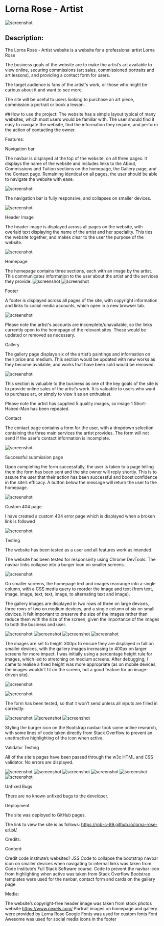 ﻿
# Lorna Rose - Artist

![screenshot](https://github.com/Rob-C-89/lorna-rose-artist/blob/main/documentation/screenshots/techsini-mockup.png)

## Description:

The Lorna Rose - Artist website is a website for a professional artist Lorna Rose

The business goals of the website are to make the artist’s art available to view online, securing commissions (art sales, commissioned portraits and art lessons), and providing a contact form for users. 

The target audience is fans of the artist's work, or those who might be curious about it and want to see more.

The site will be useful to users looking to purchase an art piece, commission a portrait or book a lesson. 


##How to use the project:
The website has a simple layout typical of many websites, which most users would be familiar with. The user should find it easy to navigate the website, find the information they require, and perform the action of contacting the owner.


Features:

Navigation bar

The navbar is displayed at the top of the website, on all three pages. It displays the name of the website and includes links to the About, Commissions and Tuition sections on the homepage, the Gallery page, and the Contact page. Remaining identical on all pages, the user should be able to navigate the website with ease.

![screenshot](https://github.com/Rob-C-89/lorna-rose-artist/blob/main/documentation/screenshots/homepage-1.png)


 The navigation bar is fully responsive, and collapses on smaller devices.

 ![screenshot](https://github.com/Rob-C-89/lorna-rose-artist/blob/main/documentation/screenshots/nav-bar-collapsed.png)


Header Image 

The header image is displayed across all pages on the website, with overlaid text displaying the name of the artist and her speciality. This ties the website together, and makes clear to the user the purpose of the website.

![screenshot](https://github.com/Rob-C-89/lorna-rose-artist/blob/main/documentation/screenshots/header.png)


Homepage

The homepage contains three sections, each with an image by the artist. This communicates information to the user about the artist and the services they provide.
![screenshot](https://github.com/Rob-C-89/lorna-rose-artist/blob/main/documentation/screenshots/homepage-1.png)
![screenshot](https://github.com/Rob-C-89/lorna-rose-artist/blob/main/documentation/screenshots/homepage-2.png)

Footer

A footer is displayed across all pages of the site, with copyright information and links to social media accounts, which open in a new browser tab.

![screenshot](https://github.com/Rob-C-89/lorna-rose-artist/blob/main/documentation/screenshots/footer.png)

Please note the artist's accounts are incomplete/unavailable, so the links currently open to the homepage of the relevant sites. These would be updated or removed as necessary.


Gallery

The gallery page displays six of the artist’s paintings and information on their price and medium. This section would be updated with new works as they become available, and works that have been sold would be removed.

![screenshot](https://github.com/Rob-C-89/lorna-rose-artist/blob/main/documentation/screenshots/gallery-tablet.png)


This section is valuable to the business as one of the key goals of the site is to provide online sales of the artist’s work. It is valuable to users who want to purchase art, or simply to view it as an enthusiast.

Please note the artist has supplied 5 quality images, so image 1 Short-Haired-Man has been repeated.

Contact

The contact page contains a form for the user, with a dropdown selection containing the three main services the artist provides. The form will not send if the user's contact information is incomplete.

![screenshot](https://github.com/Rob-C-89/lorna-rose-artist/blob/main/documentation/screenshots/contact-form.png)


Successful submission page

Upon completing the form successfully, the user is taken to a page telling them the form has been sent and the site owner will reply shortly. This is to assure the user that their action has been successful and boost confidence in the site’s efficacy. A button below the message will return the user to the homepage.

![screenshot](https://github.com/Rob-C-89/lorna-rose-artist/blob/main/documentation/screenshots/success.png)


Custom 404 page

I have created a custom 404 error page which is displayed when a broken link is followed

![screenshot](https://github.com/Rob-C-89/lorna-rose-artist/blob/main/documentation/screenshots/custom-404.png)

Testing

The website has been tested as a user and all features work as intended.

The website has been tested for responsivity using Chrome DevTools. The navbar links collapse into a burger icon on smaller screens. 

![screenshot](https://github.com/Rob-C-89/lorna-rose-artist/blob/main/documentation/screenshots/nav-bar-collapsed.png)

On smaller screens, the homepage text and images rearrange into a single column, with a CSS media query to reorder the image and text (from text, image, image, text, text, image, to alternating text and image).

The gallery images are displayed in two rows of three on large devices, three rows of two on medium devices, and a single column of six on small devices. It felt important to preserve the size of the images rather than reduce them with the size of the screen, given the importance of the images to both the business and user.

![screenshot](https://github.com/Rob-C-89/lorna-rose-artist/blob/main/documentation/screenshots/gallery-large.png)
![screenshot](https://github.com/Rob-C-89/lorna-rose-artist/blob/main/documentation/screenshots/gallery-laptop.png)
![screenshot](https://github.com/Rob-C-89/lorna-rose-artist/blob/main/documentation/screenshots/gallery-tablet.png)
![screenshot](https://github.com/Rob-C-89/lorna-rose-artist/blob/main/documentation/screenshots/gallery-mobile.png)



The images are set to height 300px to ensure they are displayed in full on smaller devices, with the gallery images increasing to 400px on larger screens for more impact. I was initially using a percentage height rule for images, which led to stretching on medium screens. After debugging, I came to realise a fixed height was more appropriate (as on mobile devices, the images wouldn’t fit on the screen, not a good feature for an image-driven site).

![screenshot](https://github.com/Rob-C-89/lorna-rose-artist/blob/main/documentation/screenshots/gallery-laptop.png)

![screenshot](https://github.com/Rob-C-89/lorna-rose-artist/blob/main/documentation/screenshots/gallery-large.png)


The form has been tested, so that it won't send unless all inputs are filled in correctly:

![screenshot](https://github.com/Rob-C-89/lorna-rose-artist/blob/main/documentation/screenshots/form-required-name.png)
![screenshot](https://github.com/Rob-C-89/lorna-rose-artist/blob/main/documentation/screenshots/form-required-input-type.png)
![screenshot](https://github.com/Rob-C-89/lorna-rose-artist/blob/main/documentation/screenshots/form-require-select.png)


Styling the burger icon on the Bootstrap navbar took some online research, with some lines of code taken directly from Stack Overflow to prevent an unattractive highlighting of the icon when active.

Validator Testing

All of the site's pages have been passed through the w3c HTML and CSS validator. No errors are displayed.

![screenshot](https://github.com/Rob-C-89/lorna-rose-artist/blob/main/documentation/validation/validator-homepage.png)
![screenshot](https://github.com/Rob-C-89/lorna-rose-artist/blob/main/documentation/validation/validator-gallery.png)
![screenshot](https://github.com/Rob-C-89/lorna-rose-artist/blob/main/documentation/validation/validator-contact.png)
![screenshot](https://github.com/Rob-C-89/lorna-rose-artist/blob/main/documentation/validation/validator-success.png)
![screenshot](https://github.com/Rob-C-89/lorna-rose-artist/blob/main/documentation/validation/validator-404.png)
![screenshot](https://github.com/Rob-C-89/lorna-rose-artist/blob/main/documentation/validation/validator-CSS.png)




Unfixed Bugs

There are no known unfixed bugs to the developer.

Deployment

The site was deployed to GitHub pages.

The link to view the site is as follows: https://rob-c-89.github.io/lorna-rose-artist/


Credits:

Content:

Credit code institute’s websites?
JSS Code to collapse the bootstrap navbar icon on smaller devices when navigating to internal links was taken from Code Institute’s Full Stack Software course.
Code to prevent the navbar icon from highlighting when active was taken from Stack Overflow
Bootstrap templates were used for the navbar, contact form and cards on the gallery page.


Media:

The website’s copyright-free header image was taken from stock photos website https://www.pexels.com/
Portrait images on homepage and gallery were provided by Lorna Rose
Google Fonts was used for custom fonts
Font Awesome was used for social media icons in the footer



